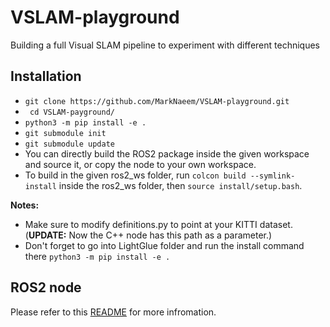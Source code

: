 # VSLAM-playground
Building a full Visual SLAM pipeline to experiment with different techniques

## Installation 
- `git clone https://github.com/MarkNaeem/VSLAM-playground.git`
- ` cd VSLAM-payground/`
- `python3 -m pip install -e .` 
- `git submodule init`
- `git submodule update`
- You can directly build the ROS2 package inside the given workspace and source it, or copy the node to your own workspace.
- To build in the given ros2_ws folder, run `colcon build --symlink-install` inside the ros2_ws folder, then `source install/setup.bash`.


**Notes:**
- Make sure to modify definitions.py to point at your KITTI dataset. (**UPDATE:** Now the C++ node has this path as a parameter.)
- Don't forget to go into LightGlue folder and run the install command there `python3 -m pip install -e .`


## ROS2 node

Please refer to this [README](./ros2_ws/README.md) for more infromation.